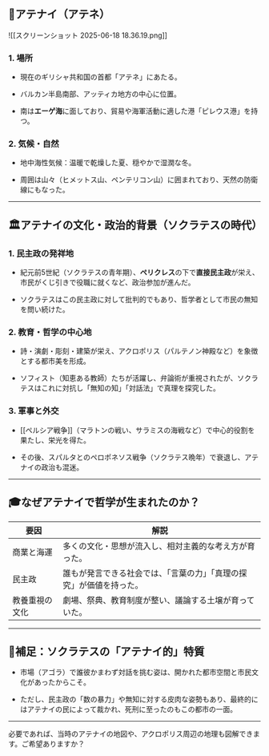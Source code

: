 ## 📍アテナイ（アテネ）
![[スクリーンショット 2025-06-18 18.36.19.png]]

### 1. **場所**

- 現在のギリシャ共和国の首都「アテネ」にあたる。
    
- バルカン半島南部、アッティカ地方の中心に位置。
    
- 南は**エーゲ海**に面しており、貿易や海軍活動に適した港「ピレウス港」を持つ。
    

### 2. **気候・自然**

- 地中海性気候：温暖で乾燥した夏、穏やかで湿潤な冬。
    
- 周囲は山々（ヒメットス山、ペンテリコン山）に囲まれており、天然の防衛線にもなった。
    

---

## 🏛アテナイの文化・政治的背景（ソクラテスの時代）

### 1. **民主政の発祥地**

- 紀元前5世紀（ソクラテスの青年期）、**ペリクレス**の下で**直接民主政**が栄え、市民がくじ引きで役職に就くなど、政治参加が進んだ。
    
- ソクラテスはこの民主政に対して批判的でもあり、哲学者として市民の無知を問い続けた。
    

### 2. **教育・哲学の中心地**

- 詩・演劇・彫刻・建築が栄え、アクロポリス（パルテノン神殿など）を象徴とする都市美を形成。
    
- ソフィスト（知恵ある教師）たちが活躍し、弁論術が重視されたが、ソクラテスはこれに対抗し「無知の知」「対話法」で真理を探究した。
    

### 3. **軍事と外交**

- [[ペルシア戦争]]（マラトンの戦い、サラミスの海戦など）で中心的役割を果たし、栄光を得た。
    
- その後、スパルタとのペロポネソス戦争（ソクラテス晩年）で衰退し、アテナイの政治も混迷。
    

---

## 🎓なぜアテナイで哲学が生まれたのか？

|要因|解説|
|---|---|
|商業と海運|多くの文化・思想が流入し、相対主義的な考え方が育った。|
|民主政|誰もが発言できる社会では、「言葉の力」「真理の探究」が価値を持った。|
|教養重視の文化|劇場、祭典、教育制度が整い、議論する土壌が育っていた。|

---

## 🧠補足：ソクラテスの「アテナイ的」特質

- 市場（アゴラ）で誰彼かまわず対話を挑む姿は、開かれた都市空間と市民文化があったからこそ。
    
- ただし、民主政の「数の暴力」や無知に対する皮肉な姿勢もあり、最終的にはアテナイの民によって裁かれ、死刑に至ったのもこの都市の一面。
    

---

必要であれば、当時のアテナイの地図や、アクロポリス周辺の地理も図解できます。ご希望ありますか？